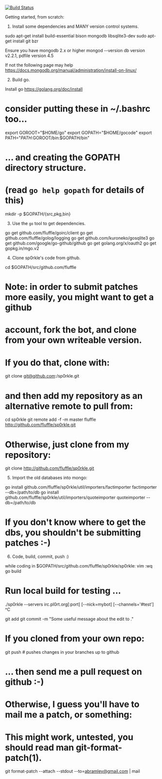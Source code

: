[![Build Status](https://api.travis-ci.org/fluffle/sp0rkle.svg)](https://travis-ci.org/fluffle/sp0rkle)

Getting started, from scratch:

1) Install some dependencies and MANY version control systems.

sudo apt-get install build-essential bison mongodb libsqlite3-dev
sudo apt-get install git bzr

Ensure you have mongodb 2.x or higher
mongod --version
db version v2.2.1, pdfile version 4.5

If not the following page may help
https://docs.mongodb.org/manual/administration/install-on-linux/

2) Build go.

Install go https://golang.org/doc/install

# consider putting these in ~/.bashrc too...
export GOROOT="$HOME/go"
export GOPATH="$HOME/gocode"
export PATH="$PATH:$GOROOT/bin:$GOPATH/bin"

# ... and creating the GOPATH directory structure.
# (read `go help gopath` for details of this)
mkdir -p $GOPATH/{src,pkg,bin}

3) Use the `go` tool to get dependencies.

go get github.com/fluffle/goirc/client
go get github.com/fluffle/golog/logging
go get github.com/kuroneko/gosqlite3
go get github.com/google/go-github/github
go get golang.org/x/oauth2
go get gopkg.in/mgo.v2

4) Clone sp0rkle's code from github.

cd $GOPATH/src/github.com/fluffle

# Note: in order to submit patches more easily, you might want to get a github
# account, fork the bot, and clone from your own writeable version.

# If you do that, clone with:
git clone git@github.com:<username>/sp0rkle.git
# and then add my repository as an alternative remote to pull from:
cd sp0rkle
git remote add -f -m master fluffle http://github.com/fluffle/sp0rkle.git

# Otherwise, just clone from my repository:
git clone http://github.com/fluffle/sp0rkle.git

5) Import the old databases into mongo:

go install github.com/fluffle/sp0rkle/util/importers/factimporter
factimporter --db=/path/to/db
go install github.com/fluffle/sp0rkle/util/importers/quoteimporter
quoteimporter --db=/path/to/db

# If you don't know where to get the dbs, you shouldn't be submitting patches :-)

6) Code, build, commit, push :)

while coding in $GOPATH/src/github.com/fluffle/sp0rkle/sp0rkle:
  vim <stuff>:wq
  go build
  # Run local build for testing ...
  ./sp0rkle --servers irc.pl0rt.org[:port]  [--nick=mybot] [--channels='#test']
  ^C

git add <stuff>
git commit -m "Some useful message about the edit to <stuff>."

# If you cloned from your own repo:
git push  # pushes changes in your branches up to github
# ... then send me a pull request on github :-)

# Otherwise, I guess you'll have to mail me a patch, or something:
# This might work, untested, you should read man git-format-patch(1).
git format-patch --attach --stdout --to=abramley@gmail.com | mail
